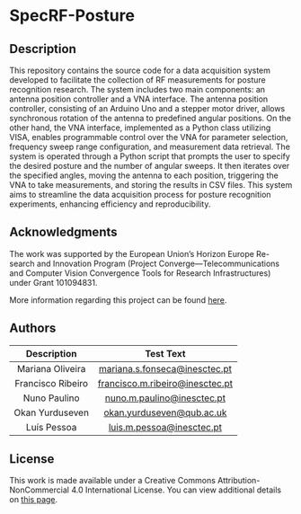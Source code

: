 # SpecRF-Posture


## Description

This repository contains the source code for a data acquisition system developed to facilitate the collection of RF measurements for posture recognition research. The system includes two main components: an antenna position controller and a VNA interface. The antenna position controller, consisting of an Arduino Uno and a stepper motor driver, allows synchronous rotation of the antenna to predefined angular positions. On the other hand, the VNA interface, implemented as a Python class utilizing VISA, enables programmable control over the VNA for parameter selection, frequency sweep range configuration, and measurement data retrieval. The system is operated through a Python script that prompts the user to specify the desired posture and the number of angular sweeps. It then iterates over the specified angles, moving the antenna to each position, triggering the VNA to take measurements, and storing the results in CSV files. This system aims to streamline the data acquisition process for posture recognition experiments, enhancing efficiency and reproducibility.

## Acknowledgments
The work was supported by the European Union’s Horizon Europe Re-search and Innovation Program (Project Converge—Telecommunications and Computer Vision Convergence Tools for Research Infrastructures) under Grant 101094831.

More information regarding this project can be found [here](https://converge-project.eu/).

## Authors
| Description | Test Text     |
|    :----:   |    :----:     |
|Mariana Oliveira | mariana.s.fonseca@inesctec.pt|
|Francisco Ribeiro | francisco.m.ribeiro@inesctec.pt |
|Nuno Paulino | nuno.m.paulino@inesctec.pt |
|Okan Yurduseven | okan.yurduseven@qub.ac.uk |
|Luís Pessoa | luis.m.pessoa@inesctec.pt|

## License
This work is made available under a Creative Commons Attribution-NonCommercial 4.0 International License. You can view additional details on [this page](https://creativecommons.org/licenses/by-nc/4.0/).
